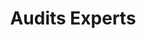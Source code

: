 ---
title: Audits Experts
sorte: Audit
description: "Réalisation d'un audit poussé sur divers critères WCAG pour améliorer la prise en compte des erreurs critiques dans le processus de conception"
goals:
 - Réduire les erreurs critiques
 - Recommandations
persons: 1
days: 20
skills:
  - Développement
pack: 3
---
